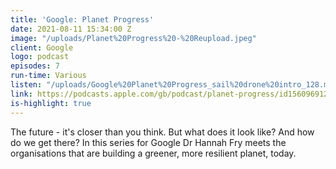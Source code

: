 ```yaml
---
title: 'Google: Planet Progress'
date: 2021-08-11 15:34:00 Z
image: "/uploads/Planet%20Progress%20-%20Reupload.jpeg"
client: Google
logo: podcast
episodes: 7
run-time: Various
listen: "/uploads/Google%20Planet%20Progress_sail%20drone%20intro_128.mp3"
link: https://podcasts.apple.com/gb/podcast/planet-progress/id1560969127
is-highlight: true
---
```


The future - it's closer than you think. But what does it look like? And how do we get there? In this series for Google Dr Hannah Fry meets the organisations that are building a greener, more resilient planet, today.